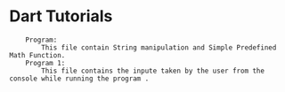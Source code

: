 # Dart Tutorials 

        Program:
            This file contain String manipulation and Simple Predefined Math Function.
        Program 1:
            This file contains the inpute taken by the user from the console while running the program .

